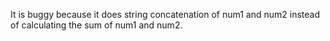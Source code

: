 It is buggy because it does string concatenation of num1 and num2 instead of calculating the sum of num1 and num2.
